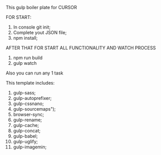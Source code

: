 This gulp boiler plate for CURSOR 

FOR START:
1. In console git init;
2. Complete yout JSON file;
3. npm install;

AFTER THAT FOR START ALL FUNCTIONALITY AND WATCH PROCESS
1. npm run build    
2. gulp watch

Also you can run any 1 task

This template includes:
1. gulp-sass;
2. gulp-autoprefixer;
3. gulp-cssnano;
4. gulp-sourcemaps");
5. browser-sync;
6. gulp-rename;
7. gulp-cache;
8. gulp-concat;
9. gulp-babel;
10. gulp-uglify;
11. gulp-imagemin;


